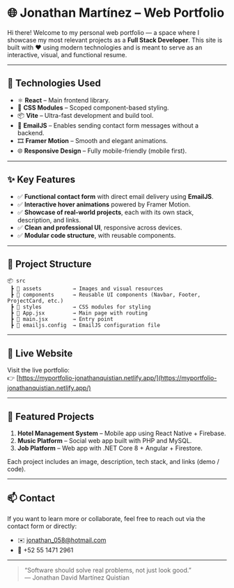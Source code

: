
# 🌐 Jonathan Martínez – Web Portfolio

Hi there! Welcome to my personal web portfolio — a space where I showcase my most relevant projects as a **Full Stack Developer**. This site is built with ❤️ using modern technologies and is meant to serve as an interactive, visual, and functional resume.

---

## 🚀 Technologies Used

- ⚛️ **React** – Main frontend library.
- 🎨 **CSS Modules** – Scoped component-based styling.
- 📦 **Vite** – Ultra-fast development and build tool.
- 💌 **EmailJS** – Enables sending contact form messages without a backend.
- 🎞️ **Framer Motion** – Smooth and elegant animations.
- 🌐 **Responsive Design** – Fully mobile-friendly (mobile first).

---

## ✨ Key Features

- ✅ **Functional contact form** with direct email delivery using **EmailJS**.
- ✅ **Interactive hover animations** powered by Framer Motion.
- ✅ **Showcase of real-world projects**, each with its own stack, description, and links.
- ✅ **Clean and professional UI**, responsive across devices.
- ✅ **Modular code structure**, with reusable components.

---

## 📁 Project Structure

```
📦 src
 ┣ 📁 assets          → Images and visual resources
 ┣ 📁 components      → Reusable UI components (Navbar, Footer, ProjectCard, etc.)
 ┣ 📁 styles          → CSS modules for styling
 ┣ 📜 App.jsx         → Main page with routing
 ┣ 📜 main.jsx        → Entry point
 ┣ 📜 emailjs.config  → EmailJS configuration file
```

---

## 🔗 Live Website

Visit the live portfolio:  
👉 [https://myportfolio-jonathanquistian.netlify.app/](https://myportfolio-jonathanquistian.netlify.app/)

---

## 🧠 Featured Projects

1. **Hotel Management System** – Mobile app using React Native + Firebase.
2. **Music Platform** – Social web app built with PHP and MySQL.
3. **Job Platform** – Web app with .NET Core 8 + Angular + Firestore.

Each project includes an image, description, tech stack, and links (demo / code).

---

## 📫 Contact

If you want to learn more or collaborate, feel free to reach out via the contact form or directly:

- ✉️ jonathan_058@hotmail.com  
- 📱 +52 55 1471 2961

---

> “Software should solve real problems, not just look good.”  
> — Jonathan David Martínez Quistian
